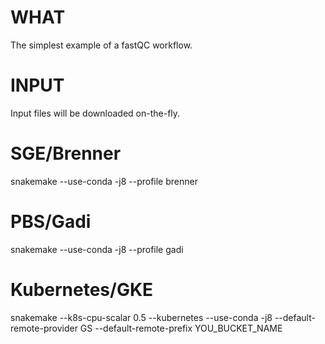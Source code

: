 # WHAT
The simplest example of a fastQC workflow.
# INPUT
Input files will be downloaded on-the-fly.
# SGE/Brenner
snakemake --use-conda -j8 --profile brenner
# PBS/Gadi
snakemake --use-conda -j8 --profile gadi
# Kubernetes/GKE
snakemake --k8s-cpu-scalar 0.5 --kubernetes --use-conda -j8 --default-remote-provider GS --default-remote-prefix YOU_BUCKET_NAME
